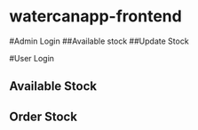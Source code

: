 # watercanapp-frontend
#Admin Login
  ##Available stock
  ##Update Stock
  
 #User Login
   ## Available Stock
   ## Order Stock
   

